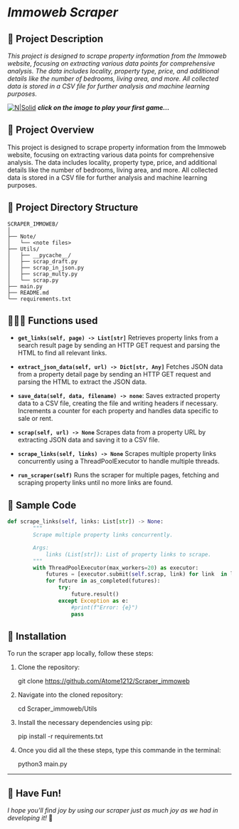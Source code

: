 #  ***Immoweb Scraper*** 

## 📜 Project Description
*This project is designed to scrape property information from the Immoweb website, focusing on extracting various data points for comprehensive analysis. The data includes locality, property type, price, and additional details like the number of bedrooms, living area, and more. All collected data is stored in a CSV file for further analysis and machine learning purposes.*

[![N|Solid](https://www.promptcloud.com/wp-content/uploads/2018/07/what-is-web-scraping-diagram.png "easter egg")](https://ih1.redbubble.net/image.1303800767.8302/raf,360x360,075,t,fafafa:ca443f4786.jpg)
***click on the image to play your first game...***


## 👀 Project Overview

This project is designed to scrape property information from the Immoweb website, focusing on extracting various data points for comprehensive analysis. The data includes locality, property type, price, and additional details like the number of bedrooms, living area, and more. All collected data is stored in a CSV file for further analysis and machine learning purposes.

## 🔗 Project Directory Structure

```plaintext
SCRAPER_IMMOWEB/
│
├── Note/
│   └── <note files>
├── Utils/
│   ├── __pycache__/
│   ├── scrap_draft.py
│   ├── scrap_in_json.py
│   ├── scrap_multy.py
│   └── scrap.py
├── main.py
├── README.md
└── requirements.txt
```

## 🧑🏻‍💻 Functions used



- **```get_links(self, page) -> List[str]```** 
Retrieves property links from a search result page by sending an HTTP GET request and parsing the HTML to find all relevant links.

- **```extract_json_data(self, url) -> Dict[str, Any]```** Fetches JSON data from a property detail page by sending an HTTP GET request and parsing the HTML to extract the JSON data.

- **```save_data(self, data, filename) -> none```**: Saves extracted property data to a CSV file, creating the file and writing headers if necessary. Increments a counter for each property and handles data specific to sale or rent.

- **```scrap(self, url) -> None```**
Scrapes data from a property URL by extracting JSON data and saving it to a CSV file.

- **```scrape_links(self, links) -> None```**
Scrapes multiple property links concurrently using a ThreadPoolExecutor to handle multiple threads.
- **```run_scraper(self)```**
Runs the scraper for multiple pages, fetching and scraping property links until no more links are found.


## 🐍 Sample Code 
```python
def scrape_links(self, links: List[str]) -> None:
        """
        Scrape multiple property links concurrently.

        Args:
            links (List[str]): List of property links to scrape.
        """
        with ThreadPoolExecutor(max_workers=20) as executor:
            futures = [executor.submit(self.scrap, link) for link  in links]
            for future in as_completed(futures):
                try:
                    future.result()
                except Exception as e:
                    #print(f"Error: {e}")
                    pass

```
## 🔧  Installation

To run the scraper app locally, follow these steps:

1. Clone the repository:

    
    git clone https://github.com/Atome1212/Scraper_immoweb
    

2. Navigate into the cloned repository:

    
    cd Scraper_immoweb/Utils


3. Install the necessary dependencies using pip:

    
    pip install -r requirements.txt
    

4. Once you did all the these steps, type this commande in the terminal:

    python3 main.py


---
## 🎉 Have Fun!

*I hope you'll find joy by using our scraper just as much joy as we had in developing it!* 🚀

